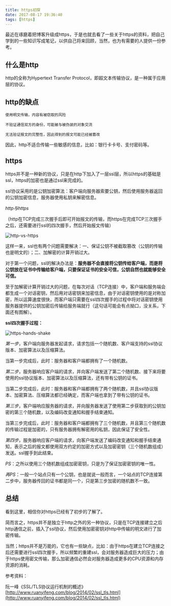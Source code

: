 ```yaml
---
title: https初探
date: 2017-08-17 19:36:40
tags: [https]
---
```


最近在琢磨着把博客升级成https，于是也就去看了一些关于https的资料，把自己学到的一些知识写成笔记，以供自己将来回顾，当然，也为有需要的人提供一份参考。

## 什么是http

http的全称为Hypertext Transfer Protocol，即超文本传输协议，是一种属于应用层的协议。

## http的缺点

    使用明文传输，内容有被窃取的风险

    不验证通信双方的身份，可能被与被伪装的对象交流

    无法验证报文的完整性，因此得到的报文可能已经被篡改

因此，http不适合传输一些敏感的信息，比如：银行卡卡号、支付密码等。

## https

https并不是一种新的协议，只是在http下加入了一层ssl层，所以https的基础是ssl，https的加密也是通过ssl来完成的。

ssl协议采用的是公钥加密算法：客户端向服务器索要公钥，然后使用服务器返回的公钥加密信息，服务器使用私钥来解密信息。

*http与https*

（http在TCP完成三次握手后即可开始报文的传输，而https在完成TCP三次握手之后，还需要进行ssl的四次握手，然后开始报文传输）

![http-vs-https](http://web-site-files.ashshen.cc/blog/http&https.png)

这样一来，ssl也有两个问题需要解决：一、保证公钥不被截取篡改（公钥的传输也是明文的）；二、加解密的计算开销过大。

对于第一个问题，ssl的解决办法是：**服务器不会直接将公钥传给客户端，而是将公钥放在证书中传输给客户端，只要保证证书的安全可信，公钥自然也就能够安全可信。**

至于加解密计算开销过大的问题，在每次对话（TCP连接）中，客户端和服务端会都生成一个对话密钥，然后用对话密钥来加密信息，由于对话密钥使用的是对称加密，所以运算速度很快，而客户端只需要在ssl四次握手的过程中将对话密钥使用服务器提供的公钥加密后传输给服务端就行（这句话可能会有点拗口，没关系，下面还有图解）。

**ssl四次握手过程：**

![https-hands-shake](http://web-site-files.ashshen.cc/blog/ssl-shake.png)

*第一步*，客户端向服务器发起请求，请求包括一个随机数、客户端支持的ssl协议版本、加密算法以及压缩算法。

当第一步完成后，此时：服务器和客户端都拥有了一个随机数。

*第二步*，服务器响应客户端的请求，并向客户端发送了第二个随机数、接下来将要使用的ssl协议版本、加密算法以及压缩算法，还有带有公钥的证书。

当第二步完成后，此时：服务器和客户端都拥有了两个随机数，并且ssl协议版本、加密算法、压缩算法都已经确定，而客户端也拿到了带有公钥的证书。

*第三步*，客户端响应服务器的请求，并向服务器发送了使用第二步获取到的公钥加密的第三个随机数，以及编码改变通知和握手结束通知。

当第三步完成后，此时：服务器和客户端都拥有了三个随机数，并且第三个随机数的传输过程是加密的，只有服务器拥有解密用的私钥，因此保证了安全性。

*第四步*，服务器响应客户端的请求，向客户端发送了编码改变通知和握手结束通知，表示之后的报文都使用双方约定的加密方式以及加密密钥（三个随机数组成）发送。ssl握手到此结束。

*PS*：之所以使用三个随机数组成加密密钥，只是为了保证加密密钥的唯一性。

*再PS*：一般一个站点只有一个公钥，也是就说一般而言，一个站点的TCP连接第二步中，服务器传回的证书都是同一个，只是第三步加密的随机数不一致。

## 总结

看到这里，相信你对https已经有了初步的了解了。

简而言之，https并不是独立于http之外的另一种协议，只是在TCP连接建立之后http通信之前，插入了ssl协议，然后使用加密密钥对http中传输的明文进行了加密传输。

当然；https并不是万能的，它也有一些缺点，比如：由于https在建立TCP连接之后还需要进行ssl四次握手，所以频繁的重建ssl，会对服务器造成巨大的压力；由于https使用密文传输，那么加密通信必然会对服务器造成更多的CPU资源和内存资源的消耗。


参考资料：

  阮一峰《SSL/TLS协议运行机制的概述》[http://www.ruanyifeng.com/blog/2014/02/ssl_tls.html](http://www.ruanyifeng.com/blog/2014/02/ssl_tls.html)



